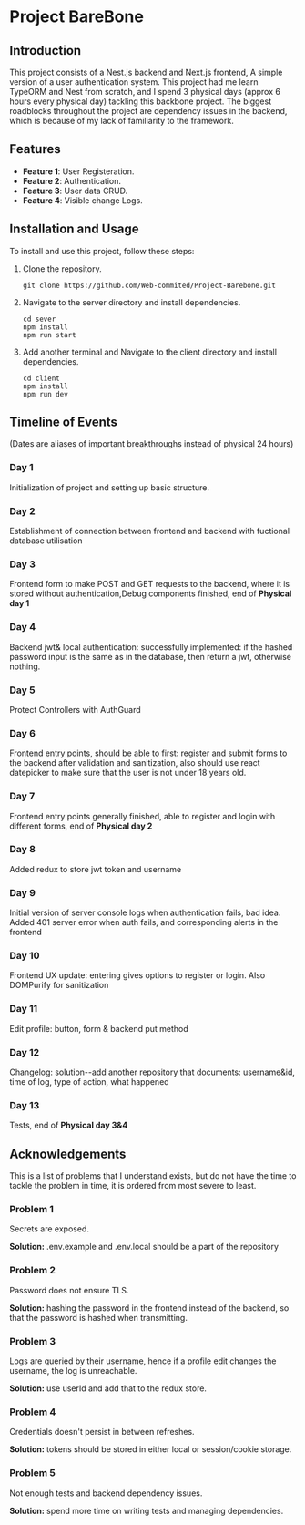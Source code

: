 # Project BareBone

## Introduction

This project consists of a Nest.js backend and Next.js frontend, A simple version of a user authentication system.
This project had me learn TypeORM and Nest from scratch, and I spend 3 physical days (approx 6 hours every physical day) tackling this backbone project.
The biggest roadblocks throughout the project are dependency issues in the backend, which is because of my lack of familiarity to the framework.

## Features

- **Feature 1**: User Registeration.
- **Feature 2**: Authentication.
- **Feature 3**: User data CRUD.
- **Feature 4**: Visible change Logs.

## Installation and Usage

To install and use this project, follow these steps:

1. Clone the repository.
   ```
   git clone https://github.com/Web-commited/Project-Barebone.git
   ```
2. Navigate to the server directory and install dependencies.
   ```
   cd sever
   npm install
   npm run start
   ```
3. Add another terminal and Navigate to the client directory and install dependencies.
   ```
   cd client
   npm install
   npm run dev
   ```

## Timeline of Events

(Dates are aliases of important breakthroughs instead of physical 24 hours)

### Day 1

Initialization of project and setting up basic structure.

### Day 2

Establishment of connection between frontend and backend with fuctional database utilisation

### Day 3

Frontend form to make POST and GET requests to the backend, where it is stored without authentication,Debug components finished, end of **Physical day 1**

### Day 4

Backend jwt& local authentication: successfully implemented: if the hashed password input is the same as in the database, then return a jwt, otherwise nothing.

### Day 5

Protect Controllers with AuthGuard

### Day 6

Frontend entry points, should be able to first: register and submit forms to the backend after validation and sanitization, also should use react datepicker to make sure that the user is not under 18 years old.

### Day 7

Frontend entry points generally finished, able to register and login with different forms, end of **Physical day 2**

### Day 8

Added redux to store jwt token and username

### Day 9

Initial version of server console logs when authentication fails, bad idea. Added 401 server error when auth fails, and corresponding alerts in the frontend

### Day 10

Frontend UX update: entering gives options to register or login.
Also DOMPurify for sanitization

### Day 11

Edit profile: button, form & backend put method

### Day 12

Changelog: solution--add another repository that documents: username&id, time of log, type of action, what happened

### Day 13

Tests, end of **Physical day 3&4**

## Acknowledgements

This is a list of problems that I understand exists, but do not have the time to tackle the problem in time, it is ordered from most severe to least.

### Problem 1

Secrets are exposed.

**Solution:** .env.example and .env.local should be a part of the repository

### Problem 2

Password does not ensure TLS.

**Solution:** hashing the password in the frontend instead of the backend, so that the password is hashed when transmitting.

### Problem 3

Logs are queried by their username, hence if a profile edit changes the username, the log is unreachable.

**Solution:** use userId and add that to the redux store.

### Problem 4

Credentials doesn't persist in between refreshes.

**Solution:** tokens should be stored in either local or session/cookie storage.

### Problem 5

Not enough tests and backend dependency issues.

**Solution:** spend more time on writing tests and managing dependencies.
